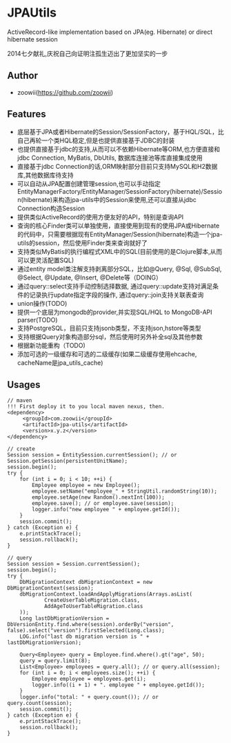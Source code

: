 JPAUtils
=====

ActiveRecord-like implementation based on JPA(eg. Hibernate) or direct hibernate session

2014七夕献礼,庆祝自己向证明注孤生迈出了更加坚实的一步

## Author

* zoowii(https://github.com/zoowii)

## Features

* 底层基于JPA或者Hibernate的Session/SessionFactory，基于HQL/SQL，比自己再轮一个类HQL稳定,但是也提供直接基于JDBC的封装
* 也提供直接基于jdbc的支持,从而可以不依赖Hibernate等ORM,也方便直接和jdbc Connection, MyBatis, DbUtils, 数据库连接池等库直接集成使用
* 直接基于jdbc Connection的话,ORM映射部分目前只支持MySQL和H2数据库,其他数据库待支持
* 可以自动从JPA配置创建管理session,也可以手动指定EntityManagerFactory/EntityManager/SessionFactory(hibernate)/Session(hibernate)来构造jpa-utils中的Session来使用,还可以直接从jdbc Connection构造Session
* 提供类似ActiveRecord的使用方便友好的API，特别是查询API
* 查询的核心Finder类可以单独使用，直接使用到现有的使用JPA或Hibernate的代码中，只需要根据现有EntityManager/Session(hibernate)构造一个jpa-utils的session，然后使用Finder类来查询就好了
* 支持类似MyBatis的执行编程式XML中的SQL(目前使用的是Clojure脚本,从而可以更灵活配置SQL)
* 通过entity model类注解支持剥离部分SQL，比如@Query, @Sql, @SubSql, @Select, @Update, @Insert, @Delete等（DOING）
* 通过query::select支持手动控制选择数据, 通过query::update支持对满足条件的记录执行update指定字段的操作, 通过query::join支持关联表查询
* union操作(TODO)
* 提供一个底层为mongodb的provider,并实现SQL/HQL to MongoDB-API parser(TODO)
* 支持PostgreSQL，目前只支持jsonb类型，不支持json,hstore等类型
* 支持根据Query对象构造部分sql，然后使用时另外补全sql及其他参数
* 根据新功能重构（TODO)
* 添加可选的一级缓存和可选的二级缓存(如果二级缓存使用ehcache, cacheName是jpa_utils_cache)

## Usages

    // maven
    !!! First deploy it to you local maven nexus, then.
    <dependency>
         <groupId>com.zoowii</groupId>
         <artifactId>jpa-utils</artifactId>
         <version>x.y.z</version>
    </dependency>

    // create
    Session session = EntitySession.currentSession(); // or Session.getSession(persistentUnitName);
    session.begin();
    try {
        for (int i = 0; i < 10; ++i) {
            Employee employee = new Employee();
            employee.setName("employee_" + StringUtil.randomString(10));
            employee.setAge(new Random().nextInt(100));
            employee.save(); // or employee.save(session);
            logger.info("new employee " + employee.getId());
        }
        session.commit();
    } catch (Exception e) {
        e.printStackTrace();
        session.rollback();
    }

    // query
    Session session = Session.currentSession();
    session.begin();
    try {
        DbMigrationContext dbMigrationContext = new DbMigrationContext(session);
        dbMigrationContext.loadAndApplyMigrations(Arrays.asList(
                CreateUserTableMigration.class,
                AddAgeToUserTableMigration.class
        ));
        Long lastDbMigrationVersion = DbVersionEntity.find.where(session).orderBy("version", false).select("version").firstSelected(Long.class);
        LOG.info("last db migration version is " + lastDbMigrationVersion);
    
        Query<Employee> query = Employee.find.where().gt("age", 50);
        query = query.limit(8);
        List<Employee> employees = query.all(); // or query.all(session);
        for (int i = 0; i < employees.size(); ++i) {
            Employee employee = employees.get(i);
            logger.info((i + 1) + ". employee " + employee.getId());
        }
        logger.info("total: " + query.count()); // or query.count(session);
        session.commit();
    } catch (Exception e) {
        e.printStackTrace();
        session.rollback();
    }
